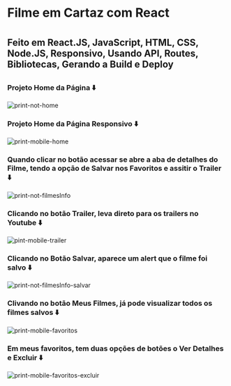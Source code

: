 
<h1> Filme em Cartaz com React<h1/>

<h2>Feito em React.JS, JavaScript, HTML, CSS, Node.JS, Responsivo, Usando API, Routes, Bibliotecas, Gerando a Build e Deploy<h2/>

### Projeto Home da Página ⬇️
![print-not-home](https://user-images.githubusercontent.com/110790833/232915090-ebd56875-6877-4a8f-ac38-dd57abb1776c.PNG)

### Projeto Home da Página Responsivo ⬇️
![print-mobile-home](https://user-images.githubusercontent.com/110790833/232915361-3aad574b-fdf0-4ca7-becf-1415b8d15669.PNG)

### Quando clicar no botão acessar se abre a aba de detalhes do Filme, tendo a opção de Salvar nos Favoritos e assitir o Trailer ⬇️
![print-not-filmesInfo](https://user-images.githubusercontent.com/110790833/232915743-c0a300ee-3666-4320-a9bd-2cb211205deb.PNG)

### Clicando no botão Trailer, leva direto para os trailers no Youtube ⬇️
![pint-mobile-trailer](https://user-images.githubusercontent.com/110790833/232916393-6c5a1e32-7d13-49d4-a5bb-0f1de383409f.PNG)

### Clicando no Botão Salvar, aparece um alert que o filme foi salvo ⬇️
![print-not-filmesInfo-salvar](https://user-images.githubusercontent.com/110790833/232916582-3b24f54d-850e-4e9c-918e-d592f0f9ff5f.PNG)

### Clivando no botão Meus Filmes, já pode visualizar todos os filmes salvos ⬇️
![print-mobile-favoritos](https://user-images.githubusercontent.com/110790833/232916887-3ea93921-73a6-4b71-866d-922d13633d9e.PNG)

### Em meus favoritos, tem duas opções de botões o Ver Detalhes e Excluir ⬇️
![print-mobile-favoritos-excluir](https://user-images.githubusercontent.com/110790833/232917111-3da700b4-2dbf-4dcf-b2fd-32977320a73a.PNG)


